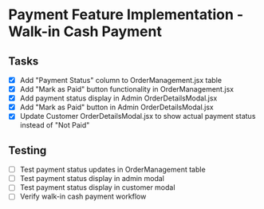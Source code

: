 # Payment Feature Implementation - Walk-in Cash Payment

## Tasks
- [x] Add "Payment Status" column to OrderManagement.jsx table
- [x] Add "Mark as Paid" button functionality in OrderManagement.jsx
- [x] Add payment status display in Admin OrderDetailsModal.jsx
- [x] Add "Mark as Paid" button in Admin OrderDetailsModal.jsx
- [x] Update Customer OrderDetailsModal.jsx to show actual payment status instead of "Not Paid"

## Testing
- [ ] Test payment status updates in OrderManagement table
- [ ] Test payment status display in admin modal
- [ ] Test payment status display in customer modal
- [ ] Verify walk-in cash payment workflow
